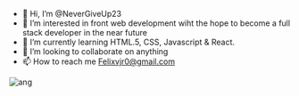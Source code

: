 - 👋 Hi, I’m @NeverGiveUp23
- 👀 I’m interested in front web development wiht the hope to become a full stack developer in the near future
- 🌱 I’m currently learning HTML.5, CSS, Javascript & React.
- 💞️ I’m looking to collaborate on anything 
- 📫 How to reach me Felixvjr0@gmail.com

<!---
NeverGiveUp23/NeverGiveUp23 is a ✨ special ✨ repository because its `README.md` (this file) appears on your GitHub profile.
You can click the Preview link to take a look at your changes.
--->
![ang](https://user-images.githubusercontent.com/109393467/191809848-5c32569d-dc73-459c-ad8a-0faaa02c192c.png)

